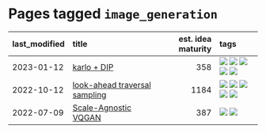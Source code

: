 # Pages tagged `image_generation`

|last_modified|title|est. idea maturity|tags
|:---|:---|---:|:---|
|2023-01-12|[karlo + DIP](../karlo-dip.md)|358|[![](https://img.shields.io/badge/tag-deepimageprior-11772b)](../tags/deepimageprior.md) [![](https://img.shields.io/badge/tag-experimental-a68128)](../tags/experimental.md) [![](https://img.shields.io/badge/tag-image_generation-2229ca)](../tags/image_generation.md) [![](https://img.shields.io/badge/tag-prior-5fba1d)](../tags/prior.md) [![](https://img.shields.io/badge/tag-wip-29349d)](../tags/wip.md)|
|2022-10-12|[look-ahead traversal sampling](../look-ahead-traversal-sampling.md)|1184|[![](https://img.shields.io/badge/tag-MCMC-6edb5)](../tags/MCMC.md) [![](https://img.shields.io/badge/tag-animation-8fb3d)](../tags/animation.md) [![](https://img.shields.io/badge/tag-control-f1c85)](../tags/control.md) [![](https://img.shields.io/badge/tag-experimental-a68128)](../tags/experimental.md) [![](https://img.shields.io/badge/tag-image_generation-2229ca)](../tags/image_generation.md)|
|2022-07-09|[Scale-Agnostic VQGAN](../scale-agnostic_VQGAN.md)|387|[![](https://img.shields.io/badge/tag-experimental-a68128)](../tags/experimental.md) [![](https://img.shields.io/badge/tag-image_generation-2229ca)](../tags/image_generation.md)|